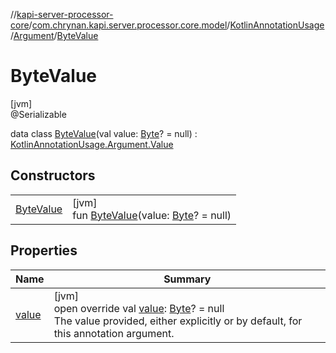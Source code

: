 //[kapi-server-processor-core](../../../../../index.md)/[com.chrynan.kapi.server.processor.core.model](../../../index.md)/[KotlinAnnotationUsage](../../index.md)/[Argument](../index.md)/[ByteValue](index.md)

# ByteValue

[jvm]\
@Serializable

data class [ByteValue](index.md)(val value: [Byte](https://kotlinlang.org/api/latest/jvm/stdlib/kotlin/-byte/index.html)? = null) : [KotlinAnnotationUsage.Argument.Value](../-value/index.md)

## Constructors

| | |
|---|---|
| [ByteValue](-byte-value.md) | [jvm]<br>fun [ByteValue](-byte-value.md)(value: [Byte](https://kotlinlang.org/api/latest/jvm/stdlib/kotlin/-byte/index.html)? = null) |

## Properties

| Name | Summary |
|---|---|
| [value](value.md) | [jvm]<br>open override val [value](value.md): [Byte](https://kotlinlang.org/api/latest/jvm/stdlib/kotlin/-byte/index.html)? = null<br>The value provided, either explicitly or by default, for this annotation argument. |
